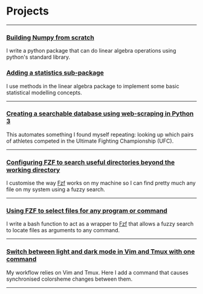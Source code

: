 # Projects

<hr>

### [Building Numpy from scratch](./numpy_from_scratch/numpy_from_scratch.md)
I write a python package that can do linear algebra operations using python's
standard library.

### [Adding a statistics sub-package](./stats_from_scratch/stats_from_scratch.md)
I use methods in the linear algebra package to implement some basic
statistical modelling concepts.

---

### [Creating a searchable database using web-scraping in Python 3](./ufc_database/ufc_database.md)
This automates something I found myself repeating: looking up which pairs of
athletes competed in the Ultimate Fighting Championship (UFC).

---

### [Configuring FZF to search useful directories beyond the working directory](./fzf_search_dirs/fzf_search_dirs.md)
I customise the way [Fzf](https://github.com/junegunn/fzf) works on my machine
so I can find pretty much any file on my system using a fuzzy search.

---

### [Using FZF to select files for any program or command](./fzf_launcher/fzf_launcher.md)
I write a bash function to act as a wrapper to
[Fzf](https://github.com/junegunn/fzf) that allows a fuzzy search to locate
files as arguments to any command.

---

### [Switch between light and dark mode in Vim and Tmux with one command ](./colour_switching_terminal/colour_switching_terminal.md)
My workflow relies on Vim and Tmux. Here I add a command that causes
synchronised colorsheme changes between them.

---

